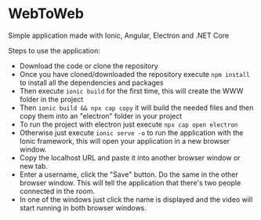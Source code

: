 # WebToWeb
Simple application made with Ionic, Angular, Electron and .NET Core

Steps to use the application:
* Download the code or clone the repository
* Once you have cloned/downloaded the repository execute ```npm install``` to install all the dependencies and packages
* Then execute ```ionic build``` for the first time, this will create the WWW folder in the project
* Then ```ionic build && npx cap copy``` it will build the needed files and then copy them into an "electron" folder in your project
* To run the project with electron just execute ```npx cap open electron```
* Otherwise just execute ```ionic serve -o``` to run the application with the Ionic framework, this will open your application in a new browser window. 
* Copy the localhost URL and paste it into another browser window or new tab.
* Enter a username, click the "Save" button. Do the same in the other browser window. This will tell the application that there's two people connected in the room.
* In one of the windows just click the name is displayed and the video will start running in both browser windows.
